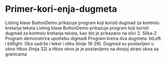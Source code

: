 # Primer-kori-enja-dugmeta
Listing klase ButtonDemo prikazuje program koji koristi dugmad za kontrolu kretanja teksta Listing klase ButtonDemo prikazuje program koji koristi dugmad za kontrolu kretanja teksta, kao što je prikazano na slici 2.   Slika-2 Program demonstirira upotrebu digmadi Program kreira dva dugmeta: btLeft i btRight. Oba sadrže i tekst i sliku (linije 18-29). Dugmad su postavljeni u okno Hbox (linija 32) a Hbox okno je je postavljeno na donjoj strani okna sa granicama
